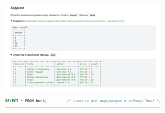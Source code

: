 

<img src="../art/1.3.1.task.png" alt="solution" >

```sql
SELECT * FROM book;         /* вывести всю информацию о таблице book */
```


---


